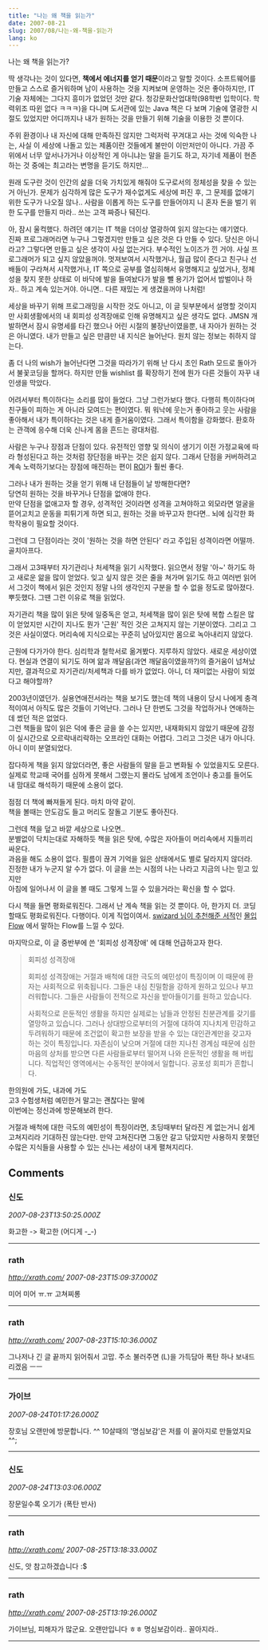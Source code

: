 ```yaml
---
title: "나는 왜 책을 읽는가"
date: 2007-08-21
slug: 2007/08/나는-왜-책을-읽는가
lang: ko
---
```


나는 왜 책을 읽는가?

딱 생각나는 것이 있다면, **책에서 에너지를 얻기 때문**이라고 말할 것이다.
소프트웨어를 만들고 스스로 즐거워하며 남이 사용하는 것을 지켜보며 운영하는 것은 좋아하지만, IT 기술 자체에는 그다지 흥미가 없었던 것만 같다. 청강문화산업대학(98학번 입학이다. 학력위조 따윈 없다 ㅋㅋㅋ)을 다니며 도서관에 있는 Java 책은 다 보며 기술에 열광한 시절도 있었지만 어디까지나 내가 원하는 것을 만들기 위해 기술을 이용한 것 뿐이다. 

주위 환경이나 내 자신에 대해 만족하진 않지만 그럭저럭 꾸겨대고 사는 것에 익숙한 나는, 사실 이 세상에 나돌고 있는 제품이란 것들에게 불만이 이만저만이 아니다. 가끔 주위에서 너무 앞서나가거나 이상적인 게 아니냐는 말을 듣기도 하고, 자기네 제품이 현존하는 것 중에는 최고라는 변명을 듣기도 하지만...

원래 도구란 것이 인간의 삶을 더욱 가치있게 해줘야 도구로서의 정체성을 찾을 수 있는거 아닌가.
문제가 심각하게 많은 도구가 재수없게도 세상에 퍼진 후, 그 문제를 없애기 위한 도구가 나오질 않나..  사람을 이롭게 하는 도구를 만들어야지 니 혼자 돈을 벌기 위한 도구를 만들지 마라.. 쓰는 고객 짜증나 뒈진다. 

아, 잠시 울컥했다. 하려던 얘기는 IT 책을 더이상 열광하여 읽지 않는다는 얘기였다.  
진짜 프로그래머라면 누구나 그렇겠지만 만들고 싶은 것은 다 만들 수 있다. 당신은 아니라고? 그렇다면 만들고 싶은 생각이 사실 없는거다. 부수적인 노이즈가 낀 거야. 사실 프로그래머가 되고 싶지 않았을꺼야. 멋져보여서 시작했거나, 월급 많이 준다고 친구나 선배들이 구라쳐서 시작했거나, IT 쪽으로 공부를 열심히해서 유명해지고 싶었거나, 정체성을 찾지 못한 상태로 이 바닥에 발을 들여놨다가 발을 뺄 용기가 없어서 밥벌이나 하자.. 하고 계속 있는거야. 아니면.. 다른 재밌는 게 생겼을꺼야 나처럼! 

세상을 바꾸기 위해 프로그래밍을 시작한 것도 아니고, 이 글 뒷부분에서 설명할 것이지만 사회생활에서의 내 회피성 성격장애로 인해 유명해지고 싶은 생각도 없다. JMSN 개발하면서 잠시 유명세를 타긴 했으나 어린 시절의 불장난이였을뿐, 내 자아가 원하는 것은 아니였다. 
내가 만들고 싶은 만큼만 내 지식은 늘어난다. 원치 않는 정보는 취하지 않는다. 

좀 더 나의 wish가 늘어난다면 그것을 따라가기 위해 난 다시 초인 Rath 모드로 돌아가서 불꽃코딩을 할꺼다. 하지만 만들 wishlist 를 확장하기 전에 뭔가 다른 것들이 자꾸 내 인생을 막았다.

어려서부터 특이하다는 소리를 많이 들었다. 그냥 그런가보다 했다. 다행히 특이하다며 친구들이 피하는 게 아니라 모여드는 편이였다. 뭐 워낙에 웃는거 좋아하고 웃는 사람을 좋아해서 내가 특이하다는 것은 내게 즐거움이였다. 그래서 특이함을 강화했다. 환호하는 관객에 응수해 더욱 신나게 몸을 흔드는 광대처럼. 

사람은 누구나 장점과 단점이 있다. 유전적인 영향 및 의식이 생기기 이전 가정교육에 따라 형성된다고 하는 것처럼 장단점을 바꾸는 것은 쉽지 않다. 그래서 단점을 커버하려고 계속 노력하기보다는 장점에 매진하는 편이 [ROI](http://en.wikipedia.org/wiki/Return_on_Investment)가 훨씬 좋다. 

그러나 내가 원하는 것을 얻기 위해 내 단점들이 날 방해한다면?  
당연히 원하는 것을 바꾸거나 단점을 없애야 한다.   
만약 단점을 없애고자 할 경우, 성격적인 것이라면 성격을 고쳐야하고 외모라면 얼굴을 뜯어고치고 운동을 피튀기게 하면 되고, 원하는 것을 바꾸고자 한다면.. 뇌에 심각한 화학작용이 필요할 것이다. 

그런데 그 단점이라는 것이 '원하는 것을 하면 안된다' 라고 주입된 성격이라면 어떨까.  
골치아프다. 

그래서 고3때부터 자기관리나 처세책을 읽기 시작했다. 읽으면서 정말 '아~' 하기도 하고 새로운 앎을 많이 얻었다. 잊고 싶지 않은 것은 줄을 쳐가며 읽기도 하고 여러번 읽어서 그것이 책에서 읽은 것인지 정말 나의 생각인지 구분을 할 수 없을 정도로 많아졌다. 
뿌듯했다. 그땐 그런 이유로 책을 읽었다. 

자기관리 책을 많이 읽은 탓에 일중독은 얻고, 처세책을 많이 읽은 탓에 복합 스킬은 많이 얻었지만 시간이 지나도 뭔가 '근원' 적인 것은 고쳐지지 않는 기분이였다. 그리고 그것은 사실이였다. 머리속에 지식으로는 꾸준히 남아있지만 몸으로 녹아내리지 않았다.

근원에 다가가야 한다. 심리학과 철학서로 옮겨봤다. 지루하지 않았다. 새로운 세상이였다. 현실과 연결이 되기도 하며 앎과 깨달음(과연 깨달음이였을까?)의 즐거움이 넘쳐났지만, 결과적으로 자기관리/처세책과 다를 바가 없었다. 아니, 더 재미없는 사람이 되었다고 해야할까?

2003년이였던가. 실용연애전서라는 책을 보기도 했는데 책의 내용이 당시 나에게 충격적이여서 아직도 많은 것들이 기억난다. 그러나 단 한번도 그것을 작업하거나 연애하는데 썼던 적은 없었다.   
그런 책들을 많이 읽은 덕에 좋은 글을 쓸 수는 있지만, 내재화되지 않았기 때문에 감정이 실시간으로 오르락내리락하는 오프라인 대화는 어렵다. 그리고 그것은 내가 아니다. 아니 이미 분열되었다.   

잡다하게 책을 읽지 않았더라면, 좋은 사람들의 말을 듣고 변화될 수 있었을지도 모른다. 실제로 학교때 국어를 심하게 못해서 그랬는지 몰라도 남에게 조언이나 충고를 들어도 내 맘대로 해석하기 때문에 소용이 없다. 

점점 더 책에 빠져들게 된다. 마치 마약 같이.  
책을 볼때는 안도감도 들고 머리도 잘돌고 기분도 좋아진다.

그런데 책을 덮고 바깥 세상으로 나오면..  
분별없이 닥치는대로 자해하듯 책을 읽은 탓에, 수많은 자아들이 머리속에서 지들끼리 싸운다.   
과음을 해도 소용이 없다. 필름이 끊겨 기억을 잃은 상태에서도 별로 달라지지 않더라.   
진정한 내가 누군지 알 수가 없다. 이 글을 쓰는 시점의 나는 나라고 지금의 나는 믿고 있지만   
아침에 일어나서 이 글을 볼 때도 그렇게 느낄 수 있을거라는 확신을 할 수 없다.

다시 책을 들면 평화로워진다. 그래서 난 계속 책을 읽는 것 뿐이다. 
아, 한가지 더. 코딩할때도 평화로워진다. 다행이다. 이게 직업이여서. 
[swizard 님이 추천해준 서적](http://me2day.net/swizard/2007/08/17#03:19:08)인 [몰입 Flow](http://www.yes24.com/Goods/FTGoodsView.aspx?goodsNo=1397559&CategoryNumber=001001019001) 에서 말하는 Flow를 느낄 수 있다.

마지막으로, 이 글 중반부에 쓴 '회피성 성격장애' 에 대해 언급하고자 한다.


> 회피성 성격장애
> 
> 회피성 성격장애는 거절과 배척에 대한 극도의 예민성이 특징이며 이 때문에 환자는 사회적으로 위축됩니다. 그들은 내심 친밀함을 강하게 원하고 있으나 부끄러워합니다. 그들은 사람들이 전적으로 자신을 받아들이기를 원하고 있습니다.
> 
> 사회적으로 은둔적인 생활을 하지만 실제로는 남들과 안정된 친분관계를 갖기를 열망하고 있습니다. 그러나 상대방으로부터의 거절에 대하여 지나치게 민감하고 두려워하기 때문에 조건없이 확고한 보장을 받을 수 있는 대인관계만을 갖고자 하는 것이 특징입니다. 자존심이 낮으며 거절에 대한 지나친 경계심 때문에 심한 마음의 상처를 받으면 다른 사람들로부터 떨어져 나와 은둔적인 생활을 해 버립니다. 직업적인 영역에서는 수동적인 분야에서 일합니다. 공포성 회피가 흔합니다.

한의원에 가도, 내과에 가도   
고3 수험생처럼 예민한거 말고는 괜찮다는 말에  
이번에는 정신과에 방문해보려 한다.

거절과 배척에 대한 극도의 예민성이 특징이라면, 초딩때부터 달라진 게 없는거니 쉽게 고쳐지리라 기대하진 않는다만. 만약 고쳐진다면 그동안 갈고 닦았지만 사용하지 못했던 수많은 지식들을 사용할 수 있는 신나는 세상이 내게 펼쳐지리다.

## Comments

### 신도
*2007-08-23T13:50:25.000Z*

화고한 -> 확고한 (어디게 -_-)

---

### rath
*http://xrath.com/*
*2007-08-23T15:09:37.000Z*

미어 미어 ㅠ.ㅠ 고쳐찌롱

---

### rath
*http://xrath.com/*
*2007-08-23T15:10:36.000Z*

그나저나 긴 글 끝까지 읽어줘서 고맙. 주소 불러주면 (L)을 가득담아 폭탄 하나 보내드리겠음 ㅡㅡ

---

### 가이브
*2007-08-24T01:17:26.000Z*

장호님 오랜만에 방문합니다. ^^
10살때의 '명심보감'은 저를 이 꼴아지로 만들었지요 ^^;

---

### 신도
*2007-08-24T13:03:06.000Z*

장문일수록 오기가 (폭탄 반사)

---

### rath
*http://xrath.com/*
*2007-08-25T13:18:33.000Z*

신도, 앗 참고하겠습니다 :$

---

### rath
*http://xrath.com/*
*2007-08-25T13:19:26.000Z*

가이브님, 피해자가 많군요. 오랜만입니다 ㅎㅎ 명심보감이라.. 꼴아지라..

---

